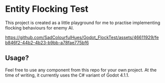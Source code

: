 # Entity Flocking Test
This project is created as a little playground for me to practise implementing flocking behaviours for enemy AI.



https://github.com/SadColourfulHues/Godot_FlockTest/assets/46611929/feb846f2-44b2-4b23-b9bb-a78fae775bf6



## Usage?
Feel free to use any component from this repo for your own project. At the time of writing, it currently uses the C# variant of Godot 4.1.1.
